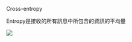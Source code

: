 Cross-entropy

Entropy是接收的所有訊息中所包含的資訊的平均量

![](https://miro.medium.com/max/244/1*DDhQaDQ8bHbzBCBAYDZ70Q.png)
